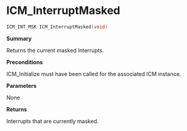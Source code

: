 # ICM_InterruptMasked

```c
ICM_INT_MSK ICM_InterruptMasked(void)
```

**Summary**

Returns the current masked Interrupts.

**Preconditions**

ICM_Initialize must have been called for the associated ICM instance.

**Parameters**

None

**Returns**

Interrupts that are currently masked.
